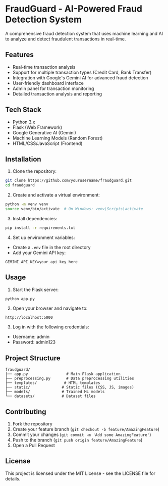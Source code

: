 # FraudGuard - AI-Powered Fraud Detection System

A comprehensive fraud detection system that uses machine learning and AI to analyze and detect fraudulent transactions in real-time.

## Features

- Real-time transaction analysis
- Support for multiple transaction types (Credit Card, Bank Transfer)
- Integration with Google's Gemini AI for advanced fraud detection
- User-friendly dashboard interface
- Admin panel for transaction monitoring
- Detailed transaction analysis and reporting

## Tech Stack

- Python 3.x
- Flask (Web Framework)
- Google Generative AI (Gemini)
- Machine Learning Models (Random Forest)
- HTML/CSS/JavaScript (Frontend)

## Installation

1. Clone the repository:
```bash
git clone https://github.com/yourusername/fraudguard.git
cd fraudguard
```

2. Create and activate a virtual environment:
```bash
python -m venv venv
source venv/bin/activate  # On Windows: venv\Scripts\activate
```

3. Install dependencies:
```bash
pip install -r requirements.txt
```

4. Set up environment variables:
- Create a `.env` file in the root directory
- Add your Gemini API key:
```
GEMINI_API_KEY=your_api_key_here
```

## Usage

1. Start the Flask server:
```bash
python app.py
```

2. Open your browser and navigate to:
```
http://localhost:5000
```

3. Log in with the following credentials:
- Username: admin
- Password: admin123

## Project Structure

```
fraudguard/
├── app.py                 # Main Flask application
├── preprocessing.py       # Data preprocessing utilities
├── templates/            # HTML templates
├── static/              # Static files (CSS, JS, images)
├── models/              # Trained ML models
└── datasets/            # Dataset files
```

## Contributing

1. Fork the repository
2. Create your feature branch (`git checkout -b feature/AmazingFeature`)
3. Commit your changes (`git commit -m 'Add some AmazingFeature'`)
4. Push to the branch (`git push origin feature/AmazingFeature`)
5. Open a Pull Request

## License

This project is licensed under the MIT License - see the LICENSE file for details. 